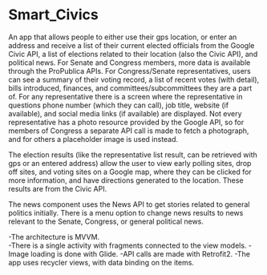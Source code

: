 # Smart_Civics

An app that allows people to either use their gps location, or enter an address and receive a list of their current elected officials from the Google Civic API, a list of elections related
to their location (also the Civic API), and political news.  For Senate and Congress members, more data is available through the ProPublica APIs.  For Congress/Senate representatives, 
users can see a summary of their voting record, a list of recent votes (with detail), bills introduced, finances, and committees/subcommittees they are a part of. For any representative there is a screen where the representative in questions phone number (which they can call), job title, website (if available), and social media links (if available) are displayed. Not every 
representative has a photo resource provided by the Google API, so for members of Congress a separate API call is made to fetch a photograph, and for others a placeholder image is used instead.  

The election results (like the representative list result, can be retrieved with gps or an entered address) allow the user to view early polling sites, drop off sites, and voting sites
on a Google map, where they can be clicked for more information, and have directions generated to the location.  These results are from the Civic API.

The news component uses the News API to get stories related to general politics initially.  There is a menu option to change news results to news relevant to the Senate, Congress, or
general political news.  

-The architecture is MVVM.  
-There is a single activity with fragments connected to the view models.
-Image loading is done with Glide.
-API calls are made with Retrofit2.
-The app uses recycler views, with data binding on the items.


  

